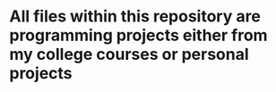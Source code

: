 # All files within this repository are programming projects either from my college courses or personal projects
